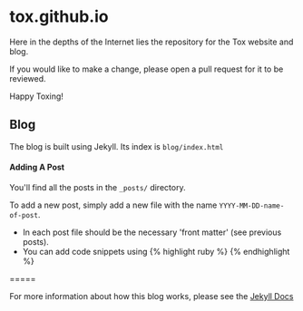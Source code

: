# tox.github.io
Here in the depths of the Internet lies the repository for the Tox website and
blog.

If you would like to make a change, please open a pull request for it to be
reviewed.

Happy Toxing!

## Blog

The blog is built using Jekyll. Its index is `blog/index.html`

#### Adding A Post
You'll find all the posts in the `_posts/` directory.

To add a new post, simply add a new file with the name
`YYYY-MM-DD-name-of-post`.

* In each post file should be the necessary 'front matter' (see previous
  posts).
* You can add code snippets using {% highlight ruby %} {% endhighlight %}

=====

For more information about how this blog works, please see the [Jekyll
Docs](http://jekyllrb.com/)
